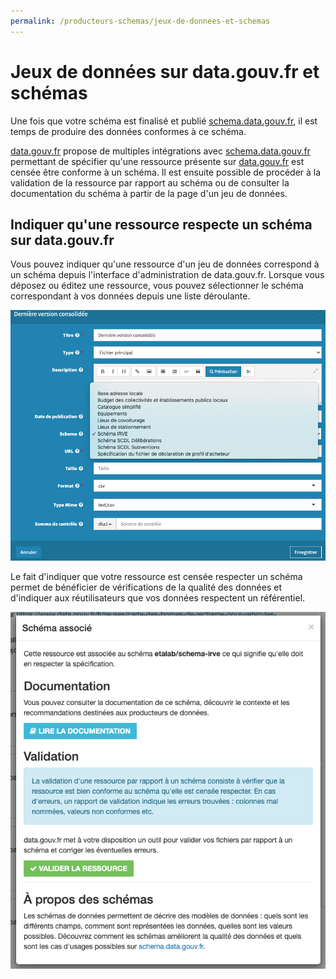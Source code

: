 ```yaml
---
permalink: /producteurs-schemas/jeux-de-donnees-et-schemas
---
```


# Jeux de données sur data.gouv.fr et schémas

Une fois que votre schéma est finalisé et publié [schema.data.gouv.fr](https://schema.data.gouv.fr), il est temps de produire des données conformes à ce schéma.

[data.gouv.fr](https://data.gouv.fr) propose de multiples intégrations avec [schema.data.gouv.fr](https://schema.data.gouv.fr) permettant de spécifier qu'une ressource présente sur [data.gouv.fr](https://data.gouv.fr) est censée être conforme à un schéma. Il est ensuite possible de procéder à la validation de la ressource par rapport au schéma ou de consulter la documentation du schéma à partir de la page d'un jeu de données.

## Indiquer qu'une ressource respecte un schéma sur data.gouv.fr

Vous pouvez indiquer qu'une ressource d'un jeu de données correspond à un schéma depuis l'interface d'administration de data.gouv.fr. Lorsque vous déposez ou éditez une ressource, vous pouvez sélectionner le schéma correspondant à vos données depuis une liste déroulante.

![Capture d'écran de la sélection d'un schéma depuis l'interface d'administration de data.gouv.fr](./images/selection-schema.png)

Le fait d'indiquer que votre ressource est censée respecter un schéma permet de bénéficier de vérifications de la qualité des données et d'indiquer aux réutilisateurs que vos données respectent un référentiel.

![Capture d'écran de data.gouv.fr des informations disponibles sur la page d'un jeu de données lorsqu'un schéma est spécifié sur une ressource](./images/modal-schema.png)
